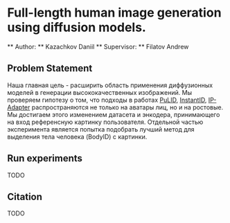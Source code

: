 # Full-length human image generation using diffusion models.
** Author: ** Kazachkov Daniil
** Supervisor: ** Filatov Andrew

## Problem Statement
Наша главная цель - расширить область применения диффузионных моделей в генерации высококачественных изображений. Мы проверяем гипотезу о том, что подходы в работах [PuLID](https://github.com/ToTheBeginning/PuLID), [InstantID](https://instantid.github.io/), [IP-Adapter](https://ip-adapter.github.io/) распространяются не только на аватары лиц, но и на ростовые. Мы достигаем этого изменением датасета и энкодера, принимающего на вход референсную картинку пользователя.
Отдельной частью эксперимента является попытка подобрать лучший метод для выделения тела человека (BodyID) с картинки. 

## Run experiments
TODO

## Citation
TODO
